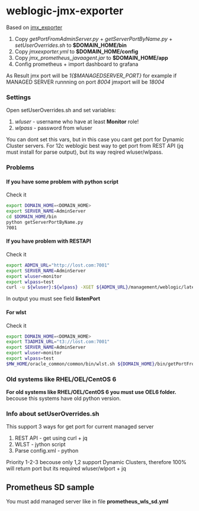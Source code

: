 # weblogic-jmx-exporter

Based on [jmx_exporter](https://github.com/prometheus/jmx_exporter)

1. Copy _getPortFromAdminServer.py_ + _getServerPortByName.py_ + _setUserOverrides.sh_ to __$DOMAIN_HOME/bin__
2. Copy _jmxexporter.yml_ to __$DOMAIN_HOME/config__
3. Copy _jmx_prometheus_javaagent.jar_ to __$DOMAIN_HOME/app__
4. Config prometheus + import dashboard to grafana

As Result jmx port will be _1{$MANAGEDSERVER_PORT}_
for example if MANAGED SERVER runnning on port _8004_ jmxport will be _18004_

### Settings

Open setUserOverrides.sh and set variables:
1. _wluser_ - username who have at least __Monitor__ role!
2. _wlpass_ - password from wluser

You can dont set this vars, but in this case you cant get port for Dynamic Cluster servers.
For 12c weblogic best way to get port from REST API (jq must install for parse output), but its way reqired wluser/wlpass.

### Problems

#### If you have some problem with python script 

Check it
```bash
export DOMAIN_HOME=<DOMAIN_HOME>
export SERVER_NAME=AdminServer
cd $DOMAIN_HOME/bin
python getServerPortByName.py
7001
```

#### If you have problem with RESTAPI

Check it
```bash
export ADMIN_URL="http://lost.com:7001"
export SERVER_NAME=AdminServer
export wluser=monitor
export wlpass=test
curl -u ${wluser}:${wlpass} -XGET ${ADMIN_URL}/management/weblogic/latest/serverConfig/servers/${SERVER_NAME}
```
In output you must see field __listenPort__

#### For wlst 

Check it
```bash
export DOMAIN_HOME=<DOMAIN_HOME>
export T3ADMIN_URL="t3://lost.com:7001"
export SERVER_NAME=AdminServer
export wluser=monitor
export wlpass=test
$MW_HOME/oracle_common/common/bin/wlst.sh ${DOMAIN_HOME}/bin/getPortFromAdminServer.py
```

### Old systems like RHEL/OEL/CentOS 6

__For old systems like RHEL/OEL/CentOS 6 you must use OEL6 folder.__
becouse this systems have old python version.

### Info about setUserOverrides.sh

This support 3 ways for get port for current managed server
1) REST API - get using curl + jq
2) WLST - jython script 
3) Parse config.xml - python

Priority 1-2-3 becouse only 1,2 support Dynamic Clusters, therefore 100% will return port but its required wluser/wlport + jq 

## Prometheus SD sample

You must add managed server like in file
__prometheus_wls_sd.yml__
